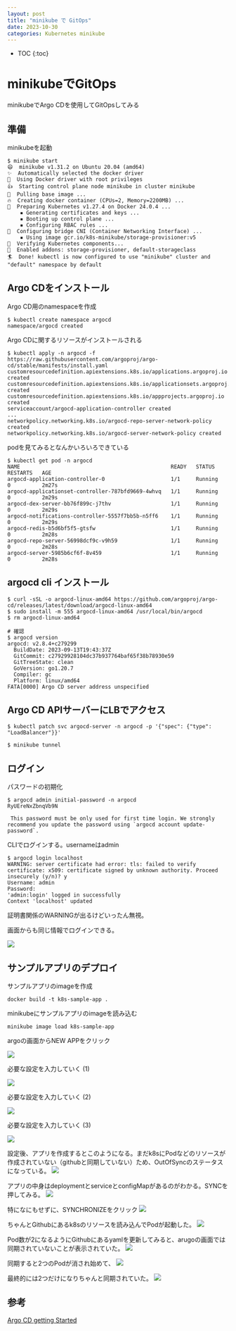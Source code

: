 ```yaml
---
layout: post
title: "minikube で GitOps"
date: 2023-10-30
categories: Kubernetes minikube
---
```


- TOC
{:toc}

# minikubeでGitOps

minikubeでArgo CDを使用してGitOpsしてみる

## 準備

minikubeを起動
```shell
$ minikube start
😄  minikube v1.31.2 on Ubuntu 20.04 (amd64)
✨  Automatically selected the docker driver
📌  Using Docker driver with root privileges
👍  Starting control plane node minikube in cluster minikube
🚜  Pulling base image ...
🔥  Creating docker container (CPUs=2, Memory=2200MB) ...
🐳  Preparing Kubernetes v1.27.4 on Docker 24.0.4 ...
    ▪ Generating certificates and keys ...
    ▪ Booting up control plane ...
    ▪ Configuring RBAC rules ...
🔗  Configuring bridge CNI (Container Networking Interface) ...
    ▪ Using image gcr.io/k8s-minikube/storage-provisioner:v5
🔎  Verifying Kubernetes components...
🌟  Enabled addons: storage-provisioner, default-storageclass
🏄  Done! kubectl is now configured to use "minikube" cluster and "default" namespace by default
```

## Argo CDをインストール

Argo CD用のnamespaceを作成
```shell
$ kubectl create namespace argocd
namespace/argocd created
```

Argo CDに関するリソースがインストールされる
```shell
$ kubectl apply -n argocd -f https://raw.githubusercontent.com/argoproj/argo-cd/stable/manifests/install.yaml
customresourcedefinition.apiextensions.k8s.io/applications.argoproj.io created
customresourcedefinition.apiextensions.k8s.io/applicationsets.argoproj.io created
customresourcedefinition.apiextensions.k8s.io/appprojects.argoproj.io created
serviceaccount/argocd-application-controller created
...
networkpolicy.networking.k8s.io/argocd-repo-server-network-policy created
networkpolicy.networking.k8s.io/argocd-server-network-policy created
```

podを見てみるとなんかいろいろできている
```shell
$ kubectl get pod -n argocd
NAME                                                READY   STATUS    RESTARTS   AGE
argocd-application-controller-0                     1/1     Running   0          2m27s
argocd-applicationset-controller-787bfd9669-4whvq   1/1     Running   0          2m29s
argocd-dex-server-bb76f899c-j7thv                   1/1     Running   0          2m29s
argocd-notifications-controller-5557f7bb5b-n5ff6    1/1     Running   0          2m29s
argocd-redis-b5d6bf5f5-gtsfw                        1/1     Running   0          2m28s
argocd-repo-server-56998dcf9c-v9h59                 1/1     Running   0          2m28s
argocd-server-5985b6cf6f-8v459                      1/1     Running   0          2m28s
```

## argocd cli インストール

```shell
$ curl -sSL -o argocd-linux-amd64 https://github.com/argoproj/argo-cd/releases/latest/download/argocd-linux-amd64
$ sudo install -m 555 argocd-linux-amd64 /usr/local/bin/argocd
$ rm argocd-linux-amd64

# 確認
$ argocd version
argocd: v2.8.4+c279299
  BuildDate: 2023-09-13T19:43:37Z
  GitCommit: c27929928104dc37b937764baf65f38b78930e59
  GitTreeState: clean
  GoVersion: go1.20.7
  Compiler: gc
  Platform: linux/amd64
FATA[0000] Argo CD server address unspecified 
```

## Argo CD APIサーバーにLBでアクセス

```shell
$ kubectl patch svc argocd-server -n argocd -p '{"spec": {"type": "LoadBalancer"}}'

$ minikube tunnel
```
## ログイン

パスワードの初期化
```shell
$ argocd admin initial-password -n argocd
RyUEreNxZbnqVb9N

 This password must be only used for first time login. We strongly recommend you update the password using `argocd account update-password`.
```

CLIでログインする。usernameはadmin
```shell
$ argocd login localhost
WARNING: server certificate had error: tls: failed to verify certificate: x509: certificate signed by unknown authority. Proceed insecurely (y/n)? y
Username: admin
Password: 
'admin:login' logged in successfully
Context 'localhost' updated
```
証明書関係のWARNINGが出るけどいったん無視。

画面からも同じ情報でログインできる。

![]({{site.baseurl}}/images/minikube/argocd.png)

## サンプルアプリのデプロイ

サンプルアプリのimageを作成
```shell
docker build -t k8s-sample-app .
```

minikubeにサンプルアプリのimageを読み込む
```shell
minikube image load k8s-sample-app
```

argoの画面からNEW APPをクリック

![]({{site.baseurl}}/images/minikube/deploy_ui_1.png)

必要な設定を入力していく (1)

![]({{site.baseurl}}/images/minikube/deploy_ui_2.png)

必要な設定を入力していく (2)

![]({{site.baseurl}}/images/minikube/deploy_ui_3.png)

必要な設定を入力していく (3)

![]({{site.baseurl}}/images/minikube/deploy_ui_4.png)

設定後、アプリを作成するとこのようになる。まだk8sにPodなどのリソースが作成されていない（githubと同期していない）ため、OutOfSyncのステータスになっている。
![]({{site.baseurl}}/images/minikube/deploy_ui_5.png)

アプリの中身はdeploymentとserviceとconfigMapがあるのがわかる。SYNCを押してみる。
![]({{site.baseurl}}/images/minikube/deploy_ui_6.png)

特になにもせずに、SYNCHRONIZEをクリック
![]({{site.baseurl}}/images/minikube/deploy_ui_7.png)

ちゃんとGithubにあるk8sのリソースを読み込んでPodが起動した。
![]({{site.baseurl}}/images/minikube/deploy_ui_8.png)

Pod数が2になるようにGithubにあるyamlを更新してみると、arugoの画面では同期されていないことが表示されていた。
![]({{site.baseurl}}/images/minikube/deploy_ui_9.png)

同期すると2つのPodが消され始めて、
![]({{site.baseurl}}/images/minikube/deploy_ui_10.png)

最終的には2つだけになりちゃんと同期されていた。
![]({{site.baseurl}}/images/minikube/deploy_ui_11.png)


## 参考

[Argo CD getting Started](https://argo-cd.readthedocs.io/en/stable/getting_started/)